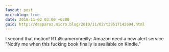 ```yaml
---
layout: post
microblog: true
date: 2010-11-02 03:00 +0300
guid: http://desparoz.micro.blog/2010/11/02/t29517142694.html
---
```

I second that motion! RT @cameronreilly: Amazon need a new alert service "Notify me when this fucking book finally is available on Kindle."
